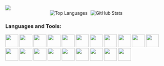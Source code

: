 
<img src="https://media.tenor.com/Lk7c5qcQPh8AAAAC/sung-jin-woo-solo-leveling.gif"/>
<div style="display: flex; justify-content: center; gap: 10px;">
  <img src="https://github-readme-stats.vercel.app/api/top-langs?username=muhamadfajaryh12&show_icons=true&locale=en&layout=compact" alt="Top Languages" />
  <img src="https://github-readme-stats.vercel.app/api?username=muhamadfajaryh12&show_icons=true&locale=en" alt="GitHub Stats" />
</div>
<h3 align="left">Languages and Tools:</h3>
<img  width="40" height="40" src="https://emaillistvalidation.com/blog/content/images/2023/09/HTML5_logo_and_wordmark.svg.png"/>
<img  width="40" height="40" src="https://1000logos.net/wp-content/uploads/2020/09/CSS-Logo.png"/>
<img  width="40" height="40" src="https://upload.wikimedia.org/wikipedia/commons/6/6a/JavaScript-logo.png"/>
<img  width="40" height="40" src="https://tse2.mm.bing.net/th?id=OIP.maKe3jXsLd8flovNsX2_3QHaHa&pid=Api&P=0&h=180"/>
<img  width="40" height="40" src="https://www.codewithfaraz.com/img/what%20is%20php%20a%20beginners%20guide%20to%20everything%20php.png"/>
<img  width="40" height="40" src="https://nepcodex.com/wp-content/uploads/2019/07/Golang-700x395.png"/>
<img  width="40" height="40" src="https://tse3.mm.bing.net/th?id=OIP.jjYyn_OvqF3VPfTrWelPhAHaD4&pid=Api&P=0&h=180"/>
<img  width="40" height="40" src="https://logodix.com/logo/1764875.png"/>
<img  width="40" height="40" src="https://www.dongee.com/tutoriales/content/images/2023/11/image-59.png"/>
<img  width="40" height="40" src="https://cdn.auth0.com/blog/react-js/react.png"/>
<img  width="40" height="40" src="https://tse2.mm.bing.net/th?id=OIP.5UtDmMVHhPldbKd58foakQHaIY&pid=Api&P=0&h=180"/>
<img  width="40" height="40" src="https://www.britefish.net/wp-content/uploads/2019/06/logo-codeigniter.png"/>
<img  width="40" height="40" src="https://cdn.sanity.io/images/8edntncj/production/f160d852408b9edc8eab0deb188bf8aeb57f892d-2200x1100.png"/>
<img  width="40" height="40" src="https://tse3.mm.bing.net/th?id=OIP.c4RBIyTHaeRH08T4bp_waAHaGO&pid=Api&P=0&h=180"/>
<img  width="40" height="40" src="https://s3.amazonaws.com/media-p.slid.es/uploads/275559/images/6637674/tailwind.JPG"/>
<img  width="40" height="40" src="https://tse1.mm.bing.net/th?id=OIP.ZMWxB8nSffmXW5NM3cougQHaIA&pid=Api&P=0&h=180"/>
<img  width="40" height="40" src="http://pngimg.com/uploads/mysql/mysql_PNG1.png"/>
<img  width="40" height="40" src="https://tse4.mm.bing.net/th?id=OIP.YfHQ0e7E5eY45GVC8aSzWAHaE8&pid=Api&P=0&h=180"/>
<img  width="40" height="40" src="https://logowik.com/content/uploads/images/microsoft-sql-server4529.jpg"/>
<img  width="40" height="40" src="https://2.bp.blogspot.com/-vmwdFyDi4-A/XHzst4aNkKI/AAAAAAAABrw/vaWNbn7c0Js0OIzvrtjj892c_geZeVqAwCLcBGAs/s1600/mongodb.jpg"/>


